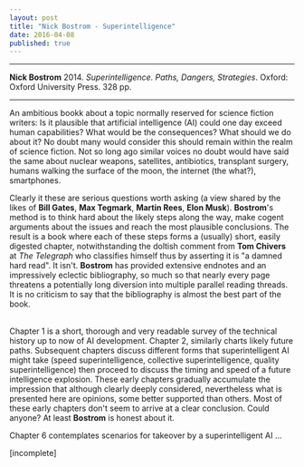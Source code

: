 ```yaml
---
layout: post
title: "Nick Bostrom - Superintelligence"
date: 2016-04-08
published: true
---
```



***
<b>Nick Bostrom</b> 2014. _Superintelligence. Paths, Dangers, Strategies_.  Oxford: Oxford University Press. 328 pp.

***
An ambitious bookk about a topic normally reserved for science fiction writers: Is it plausible that artificial intelligence (AI) could one day exceed human capabilities? What would be the consequences?  What should we do about it?  No doubt many would consider this should remain within the realm of science fiction. Not so long ago similar voices no doubt would have said the same about nuclear weapons, satellites, antibiotics, transplant surgery, humans walking the surface of the moon, the internet (the what?), smartphones.  

Clearly it these are serious questions worth asking (a view shared by the likes of **Bill Gates**, **Max Tegmark**, **Martin Rees**, **Elon Musk**).  **Bostrom**'s method is to think hard about the likely steps along the way, make cogent arguments about the issues and reach the most plausible conclusions.  The result is a book where each of these steps forms a (usually) short, easily digested chapter, notwithstanding the doltish comment from **Tom Chivers** at _The Telegraph_ who classifies himself thus by asserting it is "a damned hard read".  It isn't.  **Bostrom** has provided extensive endnotes and an impressively eclectic bibliography, so much so that nearly every page threatens a potentially long diversion into multiple parallel reading threads. It is no criticism to say that the bibliography is almost the best part of the book.

<br>Chapter 1 is a short, thorough and very readable survey of the technical history up to now of AI development. Chapter 2, similarly charts likely future paths.  Subsequent chapters discuss different forms that superintelligent AI might take (speed superintelligence, collective superintelligence, quality superintelligence) then proceed to discuss the timing and speed of a future intelligence explosion.  These early chapters gradually accumulate the impression that although clearly deeply considered, nevertheless what is presented here are opinions, some better supported than others.  Most of these early chapters don't seem to arrive at a clear conclusion.  Could anyone? At least **Bostrom** is honest about it.

<p>Chapter 6 contemplates scenarios for takeover by a superintelligent AI ...

<p>[incomplete]
<!--
Much more to come on that, elsewhere.  For the moment, and in the spirit of even-handedness, one advocate of the most plausible alternative to plate tectonics <a href="http://www.expansiontectonics.com/index1.html">is here</a> and <a href="http://www.skepticblog.org/2009/11/23/no-growing-earth-but-a-growing-problem-with-science-journalism/">the web abounds with many shrill responses from plate tectonics advocates</a>. 
-->

